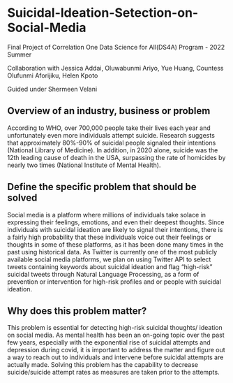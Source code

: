 # Suicidal-Ideation-Setection-on-Social-Media
Final Project of Correlation One Data Science for All(DS4A) Program - 2022 Summer 

Collaboration with Jessica Addai, Oluwabunmi Ariyo, Yue Huang, Countess Olufunmi Aforijiku, Helen Kpoto

Guided under Shermeen Velani

## Overview of an industry, business or problem
According to WHO, over 700,000 people take their lives each year and unfortunately even more individuals attempt suicide. Research suggests that approximately 80%-90% of suicidal people signaled their intentions (National Library of Medicine). In addition, in 2020 alone, suicide was the 12th leading cause of death in the USA, surpassing the rate of homicides by nearly two times (National Institute of Mental Health).

## Define the specific problem that should be solved
Social media is a platform where millions of individuals take solace in expressing their feelings, emotions, and even their deepest thoughts. Since individuals with suicidal ideation are likely to signal their intentions, there is a fairly high probability that these individuals voice out their feelings or thoughts in some of these platforms, as it has been done many times in the past using historical data. As Twitter is currently one of the most publicly available social media platforms, we plan on using Twitter API to select tweets containing keywords about suicidal ideation and flag “high-risk” suicidal tweets through Natural Language Processing, as a form of prevention or intervention for high-risk profiles and or people with suicidal ideation.

## Why does this problem matter?
This problem is essential for detecting high-risk suicidal thoughts/ ideation on social media. As mental health has been an on-going topic over the past few years, especially with the exponential rise of suicidal attempts and depression during covid, it is important to address the matter and figure out a way to reach out to individuals and intervene before suicidal attempts are actually made. Solving this problem has the capability to decrease suicide/suicide attempt rates as measures are taken prior to the attempts.
